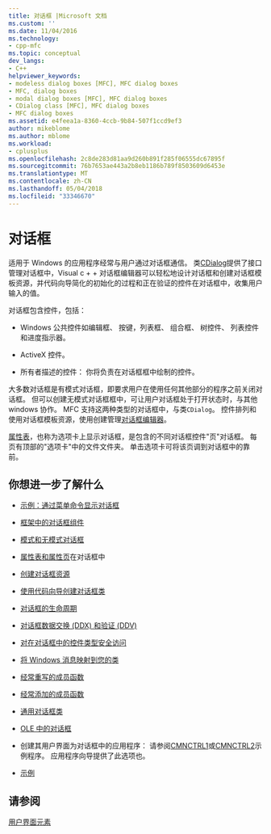 ```yaml
---
title: 对话框 |Microsoft 文档
ms.custom: ''
ms.date: 11/04/2016
ms.technology:
- cpp-mfc
ms.topic: conceptual
dev_langs:
- C++
helpviewer_keywords:
- modeless dialog boxes [MFC], MFC dialog boxes
- MFC, dialog boxes
- modal dialog boxes [MFC], MFC dialog boxes
- CDialog class [MFC], MFC dialog boxes
- MFC dialog boxes
ms.assetid: e4feea1a-8360-4ccb-9b84-507f1ccd9ef3
author: mikeblome
ms.author: mblome
ms.workload:
- cplusplus
ms.openlocfilehash: 2c8de283d81aa9d260b891f285f06555dc67895f
ms.sourcegitcommit: 76b7653ae443a2b8eb1186b789f8503609d6453e
ms.translationtype: MT
ms.contentlocale: zh-CN
ms.lasthandoff: 05/04/2018
ms.locfileid: "33346670"
---
```

# <a name="dialog-boxes"></a>对话框
适用于 Windows 的应用程序经常与用户通过对话框通信。 类[CDialog](../mfc/reference/cdialog-class.md)提供了接口管理对话框中，Visual c + + 对话框编辑器可以轻松地设计对话框和创建对话框模板资源，并代码向导简化的初始化的过程和正在验证的控件在对话框中，收集用户输入的值。  
  
 对话框包含控件，包括：  
  
-   Windows 公共控件如编辑框、 按键，列表框、 组合框、 树控件、 列表控件和进度指示器。  
  
-   ActiveX 控件。  
  
-   所有者描述的控件： 你将负责在对话框框中绘制的控件。  
  
 大多数对话框是有模式对话框，即要求用户在使用任何其他部分的程序之前关闭对话框。 但可以创建无模式对话框框中，可让用户对话框处于打开状态时，与其他 windows 协作。 MFC 支持这两种类型的对话框中，与类`CDialog`。 控件排列和使用对话框模板资源，使用创建管理[对话框编辑器](../windows/dialog-editor.md)。  
  
 [属性表](../mfc/property-sheets-mfc.md)，也称为选项卡上显示对话框，是包含的不同对话框控件"页"对话框。 每页有顶部的"选项卡"中的文件文件夹。 单击选项卡可将该页调到对话框中的靠前。  
  
## <a name="what-do-you-want-to-know-more-about"></a>你想进一步了解什么  
  
-   [示例：通过菜单命令显示对话框](../mfc/example-displaying-a-dialog-box-via-a-menu-command.md)  
  
-   [框架中的对话框组件](../mfc/dialog-box-components-in-the-framework.md)  
  
-   [模式和无模式对话框](../mfc/modal-and-modeless-dialog-boxes.md)  
  
-   [属性表和属性页](../mfc/property-sheets-and-property-pages-mfc.md)在对话框中  
  
-   [创建对话框资源](../mfc/creating-the-dialog-resource.md)  
  
-   [使用代码向导创建对话框类](../mfc/creating-a-dialog-class-with-code-wizards.md)  
  
-   [对话框的生命周期](../mfc/life-cycle-of-a-dialog-box.md)  
  
-   [对话框数据交换 (DDX) 和验证 (DDV)](../mfc/dialog-data-exchange-and-validation.md)  
  
-   [对在对话框中的控件类型安全访问](../mfc/type-safe-access-to-controls-in-a-dialog-box.md)  
  
-   [将 Windows 消息映射到您的类](../mfc/mapping-windows-messages-to-your-class.md)  
  
-   [经常重写的成员函数](../mfc/commonly-overridden-member-functions.md)  
  
-   [经常添加的成员函数](../mfc/commonly-added-member-functions.md)  
  
-   [通用对话框类](../mfc/common-dialog-classes.md)  
  
-   [OLE 中的对话框](../mfc/dialog-boxes-in-ole.md)  
  
-   创建其用户界面为对话框中的应用程序： 请参阅[CMNCTRL1](../visual-cpp-samples.md)或[CMNCTRL2](../visual-cpp-samples.md)示例程序。 应用程序向导提供了此选项也。  
  
-   [示例](../mfc/dialog-sample-list.md)  
  
## <a name="see-also"></a>请参阅  
 [用户界面元素](../mfc/user-interface-elements-mfc.md)
